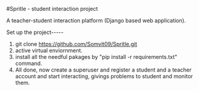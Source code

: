 #Spritle - student interaction project

A teacher-student interaction platform (Django based web application).

Set up the project-----

1. git clone https://github.com/Somvit09/Spritle.git
2. active virtual enviornment.
3. install all the needful pakages by "pip install -r requirements.txt" command.
4. All done, now create a superuser and register a student and a teacher account and start interacting, givings problems to student and monitor them.
